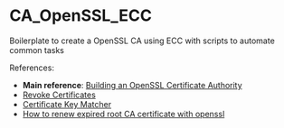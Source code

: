 # CA_OpenSSL_ECC
Boilerplate to create a OpenSSL CA using ECC with scripts to automate common tasks

References: 
- **Main reference**: [Building an OpenSSL Certificate Authority](https://devcentral.f5.com/s/articles/building-an-openssl-certificate-authority-introduction-and-design-considerations-for-elliptical-curves-27720)
- [Revoke Certificates](https://roll.urown.net/ca/ca_revoke.html)
- [Certificate Key Matcher](https://www.sslshopper.com/certificate-key-matcher.html)
- [How to renew expired root CA certificate with openssl](https://www.golinuxcloud.com/renew-expired-root-ca-certificate-openssl/)

